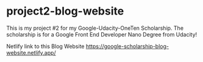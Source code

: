 # project2-blog-website
This is my project #2 for my Google-Udacity-OneTen Scholarship. The scholarship is for a Google Front End Developer Nano Degree from Udacity! 

Netlify link to this Blog Website
https://google-scholarship-blog-website.netlify.app/